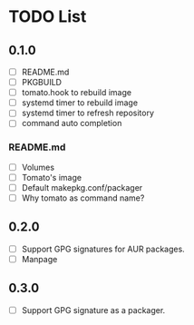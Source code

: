 # TODO List

## 0.1.0

  - [ ] README.md
  - [ ] PKGBUILD
  - [ ] tomato.hook to rebuild image
  - [ ] systemd timer to rebuild image
  - [ ] systemd timer to refresh repository
  - [ ] command auto completion

### README.md

  - [ ] Volumes
  - [ ] Tomato's image
  - [ ] Default makepkg.conf/packager
  - [ ] Why tomato as command name?

## 0.2.0

  - [ ] Support GPG signatures for AUR packages.
  - [ ] Manpage

## 0.3.0

  - [ ] Support GPG signature as a packager.
